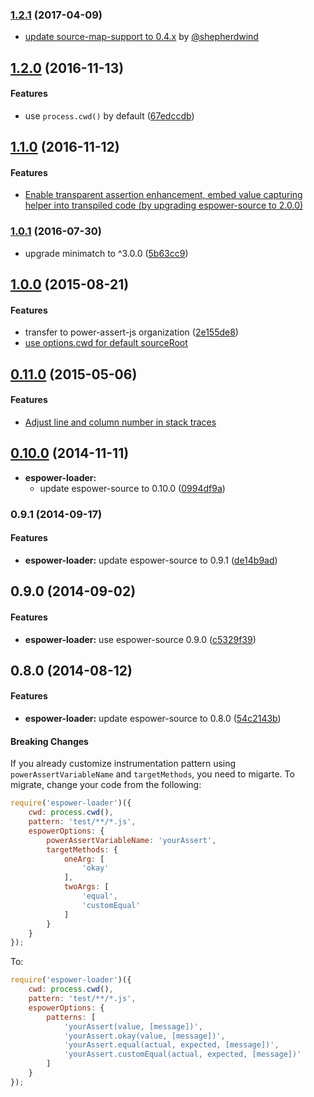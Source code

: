 ### [1.2.1](https://github.com/power-assert-js/espower-loader/releases/tag/v1.2.1) (2017-04-09)


  * [update source-map-support to 0.4.x](https://github.com/power-assert-js/espower-loader/pull/6) by [@shepherdwind](https://github.com/shepherdwind)


## [1.2.0](https://github.com/power-assert-js/espower-loader/releases/tag/v1.2.0) (2016-11-13)


#### Features

* use `process.cwd()` by default ([67edccdb](https://github.com/power-assert-js/espower-loader/commit/67edccdb898ecc6a9011716addc79346bef340cf))


## [1.1.0](https://github.com/power-assert-js/espower-loader/releases/tag/v1.1.0) (2016-11-12)


#### Features

* [Enable transparent assertion enhancement, embed value capturing helper into transpiled code (by upgrading espower-source to 2.0.0)](https://github.com/power-assert-js/espower-loader/pull/5)


### [1.0.1](https://github.com/power-assert-js/espower-loader/releases/tag/v1.0.1) (2016-07-30)


  * upgrade minimatch to ^3.0.0 ([5b63cc9](https://github.com/power-assert-js/espower-loader/commit/5b63cc9f3cb6a48678b0d676fecc02076bfb4e0e))


## [1.0.0](https://github.com/power-assert-js/espower-loader/releases/tag/v1.0.0) (2015-08-21)


#### Features

  * transfer to power-assert-js organization ([2e155de8](https://github.com/power-assert-js/espower-loader/commit/2e155de84900584ae678c4a9d413b92ffe5051ee))
  * [use options.cwd for default sourceRoot](https://github.com/power-assert-js/espower-loader/pull/4)


## [0.11.0](https://github.com/power-assert-js/espower-loader/releases/tag/v0.11.0) (2015-05-06)


#### Features

* [Adjust line and column number in stack traces](https://github.com/power-assert-js/espower-loader/pull/3)


## [0.10.0](https://github.com/power-assert-js/espower-loader/releases/tag/v0.10.0) (2014-11-11)


* **espower-loader:**
  * update espower-source to 0.10.0 ([0994df9a](https://github.com/power-assert-js/espower-loader/commit/0994df9a82129bee712543f80bc94b16fe83f23f))


### 0.9.1 (2014-09-17)


#### Features

* **espower-loader:** update espower-source to 0.9.1 ([de14b9ad](https://github.com/power-assert-js/espower-loader/commit/de14b9ad5cc6d12a8193529fe6344608d2e23eaf))


## 0.9.0 (2014-09-02)


#### Features

* **espower-loader:** use espower-source 0.9.0 ([c5329f39](https://github.com/power-assert-js/espower-loader/commit/c5329f397d4ab8e434a1788d0fa1c2eb7670a25c))


## 0.8.0 (2014-08-12)


#### Features

* **espower-loader:** update espower-source to 0.8.0 ([54c2143b](https://github.com/power-assert-js/espower-loader/commit/54c2143bba3966aaf61f1a4d331f3543257f9222))


#### Breaking Changes

If you already customize instrumentation pattern using `powerAssertVariableName` and `targetMethods`, you need to migarte. To migrate, change your code from the following:

```javascript
require('espower-loader')({
    cwd: process.cwd(),
    pattern: 'test/**/*.js',
    espowerOptions: {
        powerAssertVariableName: 'yourAssert',
        targetMethods: {
            oneArg: [
                'okay'
            ],
            twoArgs: [
                'equal',
                'customEqual'
            ]
        }
    }
});
```

To:

```javascript
require('espower-loader')({
    cwd: process.cwd(),
    pattern: 'test/**/*.js',
    espowerOptions: {
        patterns: [
            'yourAssert(value, [message])',
            'yourAssert.okay(value, [message])',
            'yourAssert.equal(actual, expected, [message])',
            'yourAssert.customEqual(actual, expected, [message])'
        ]
    }
});
```
